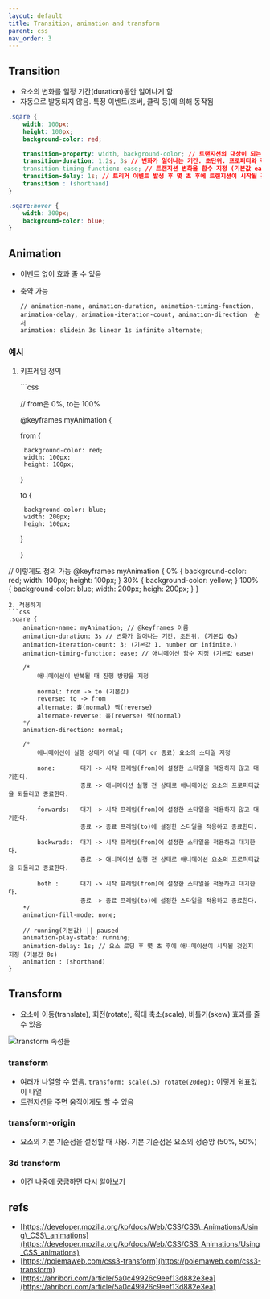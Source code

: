 ```yaml
---
layout: default
title: Transition, animation and transform
parent: css
nav_order: 3
---
```


## Transition

* 요소의 변화를 일정 기간\(duration\)동안 일어나게 함
* 자동으로 발동되지 않음. 특정 이벤트\(호버, 클릭 등\)에 의해 동작됨

```css
.sqare {
    width: 100px;
    height: 100px;
    background-color: red;

    transition-property: width, background-color; // 트랜지션의 대상이 되는 프로퍼티를 지정 (기본값 all)
    transition-duration: 1.2s, 3s // 변화가 일어나는 기간. 초단위. 프로퍼티와 각각 대응 (기본값 0s)
    transition-timing-function: ease; // 트랜지션 변화율 함수 지정 (기본값 ease)
    transition-delay: 1s; // 트리거 이벤트 발생 후 몇 초 후에 트랜지션이 시작될 것인지 지정 (기본값 0s)
    transition : (shorthand)
}

.sqare:hover {
    width: 300px;
    background-color: blue;
}
```

## Animation

* 이벤트 없이 효과 줄 수 있음
* 축약 가능

  ```text
  // animation-name, animation-duration, animation-timing-function, animation-delay, animation-iteration-count, animation-direction  순서
  animation: slidein 3s linear 1s infinite alternate;
  ```

### 예시

1. 키프레임 정의

   \`\`\`css

   // from은 0%, to는 100%

   @keyframes myAnimation {

    from {

   ```text
    background-color: red;
    width: 100px;
    height: 100px;
   ```

    }

    to {

   ```text
    background-color: blue;
    width: 200px;
    heigh: 100px;
   ```

    }

   }

// 이렇게도 정의 가능 @keyframes myAnimation { 0% { background-color: red; width: 100px; height: 100px; } 30% { background-color: yellow; } 100% { background-color: blue; width: 200px; heigh: 200px; } }

```text
2. 적용하기
```css
.sqare {
    animation-name: myAnimation; // @keyframes 이름
    animation-duration: 3s // 변화가 일어나는 기간. 초단위. (기본값 0s)
    animation-iteration-count: 3; (기본값 1. number or infinite.)
    animation-timing-function: ease; // 애니메이션 함수 지정 (기본값 ease)

    /*
        애니메이션이 반복될 때 진행 방향을 지정

        normal: from -> to (기본값)
        reverse: to -> from
        alternate: 홀(normal) 짝(reverse)
        alternate-reverse: 홀(reverse) 짝(normal)
    */
    animation-direction: normal;

    /*
        애니메이션이 실행 상태가 아닐 때 (대기 or 종료) 요소의 스타일 지정

        none:       대기 -> 시작 프레임(from)에 설정한 스타일을 적용하지 않고 대기한다.
                    종료 -> 애니메이션 실행 전 상태로 애니메이션 요소의 프로퍼티값을 되돌리고 종료한다.

        forwards:   대기 -> 시작 프레임(from)에 설정한 스타일을 적용하지 않고 대기한다.
                    종료 -> 종료 프레임(to)에 설정한 스타일을 적용하고 종료한다.

        backwrads:  대기 -> 시작 프레임(from)에 설정한 스타일을 적용하고 대기한다.
                    종료 -> 애니메이션 실행 전 상태로 애니메이션 요소의 프로퍼티값을 되돌리고 종료한다.

        both :      대기 -> 시작 프레임(from)에 설정한 스타일을 적용하고 대기한다.
                    종료 -> 종료 프레임(to)에 설정한 스타일을 적용하고 종료한다.
    */
    animation-fill-mode: none;

    // running(기본값) || paused
    animation-play-state: running;
    animation-delay: 1s; // 요소 로딩 후 몇 초 후에 애니메이션이 시작될 것인지 지정 (기본값 0s)
    animation : (shorthand)
}
```

## Transform

* 요소에 이동\(translate\), 회전\(rotate\), 획대 축소\(scale\), 비틀기\(skew\) 효과를 줄 수 있음

![transform &#xC18D;&#xC131;&#xB4E4;](https://i.imgur.com/qgaqmoI.png)

### transform

* 여러개 나열할 수 있음. `transform: scale(.5) rotate(20deg);` 이렇게 쉼표없이 나열
* 트랜지션을 주면 움직이게도 할 수 있음

### transform-origin

* 요소의 기본 기준점을 설정할 때 사용. 기본 기준점은 요소의 정중앙 \(50%, 50%\)

### 3d transform

* 이건 나중에 궁금하면 다시 알아보기

## refs

* [https://developer.mozilla.org/ko/docs/Web/CSS/CSS\_Animations/Using\_CSS\_animations](https://developer.mozilla.org/ko/docs/Web/CSS/CSS_Animations/Using_CSS_animations)
* [https://poiemaweb.com/css3-transform](https://poiemaweb.com/css3-transform)
* [https://ahribori.com/article/5a0c49926c9eef13d882e3ea](https://ahribori.com/article/5a0c49926c9eef13d882e3ea)

